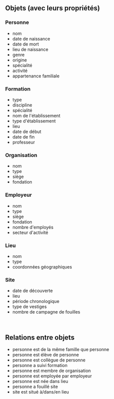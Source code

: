 ##  Objets (avec leurs propriétés)



### Personne
- nom
- date de naissance
- date de mort
- lieu de naissance
- genre
- origine
- spécialité
- activité
- appartenance familiale


### Formation
- type
- discipline
- spécialité
- nom de l'établissement
- type d'établissement
- lieu
- date de début
- date de fin
- professeur


### Organisation
- nom
- type
- siège
- fondation


### Employeur
- nom
- type
- siège
- fondation
- nombre d'employés
- secteur d'activité


### Lieu
- nom
- type
- coordonnées géographiques


### Site
- date de découverte
- lieu
- période chronologique
- type de vestiges
- nombre de campagne de fouilles


<br/>

## Relations entre objets
- personne est de la même famille que personne
- personne est élève de personne
- personne est collègue de personne
- personne a suivi formation
- personne est membre de organisation
- personne est employée par employeur
- personne est née dans lieu
- personne a fouillé site
- site est situé à/dans/en lieu